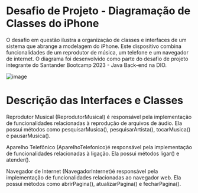 # Desafio de Projeto - Diagramação de Classes do iPhone

O desafio em questão ilustra a organização de classes e interfaces de um sistema que abrange a modelagem do iPhone. Este dispositivo combina funcionalidades de um reprodutor de música, um telefone e um navegador de internet. O diagrama foi desenvolvido como parte do desafio de projeto integrante do Santander Bootcamp 2023 - Java Back-end na DIO.

![image](https://github.com/vamsilva/dio-desafio-diagrama-Iphone/assets/70989112/87d5816b-c9c5-4c76-8690-cebf3bf1b4a5)

# Descrição das Interfaces e Classes

Reprodutor Musical (ReprodutorMusical) é responsável pela implementação de funcionalidades relacionadas à reprodução de arquivos de áudio. Ela possui métodos como pesquisarMusica(), pesquisarArtista(), tocarMusica() e pausarMusica().


Aparelho Telefônico (AparelhoTelefonico)é responsável pela implementação de funcionalidades relacionadas à ligação. Ela possui métodos ligar() e atender().


Navegador de Internet (NavegadorInternet)é responsável pela implementação de funcionalidades relacionadas ao navegador web. Ela possui métodos como abrirPagina(), atualizarPagina() e fecharPagina().
